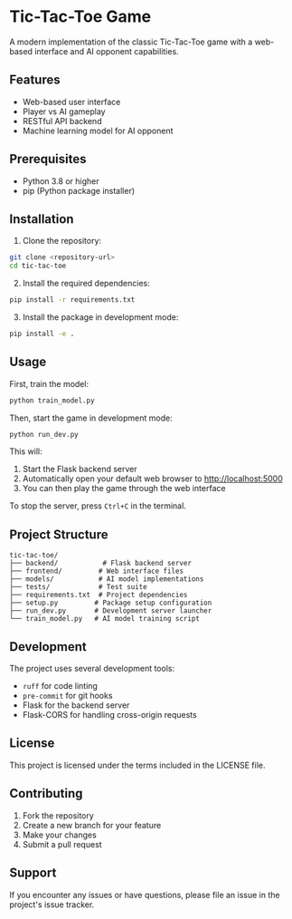 # Tic-Tac-Toe Game

A modern implementation of the classic Tic-Tac-Toe game with a web-based interface and AI opponent capabilities.

## Features

- Web-based user interface
- Player vs AI gameplay
- RESTful API backend
- Machine learning model for AI opponent

## Prerequisites

- Python 3.8 or higher
- pip (Python package installer)

## Installation

1. Clone the repository:

```bash
git clone <repository-url>
cd tic-tac-toe
```

2. Install the required dependencies:

```bash
pip install -r requirements.txt
```

3. Install the package in development mode:

```bash
pip install -e .
```

## Usage

First, train the model:

```bash
python train_model.py
```

Then, start the game in development mode:

```bash
python run_dev.py
```

This will:

1. Start the Flask backend server
2. Automatically open your default web browser to <http://localhost:5000>
3. You can then play the game through the web interface

To stop the server, press `Ctrl+C` in the terminal.

## Project Structure

```
tic-tac-toe/
├── backend/           # Flask backend server
├── frontend/         # Web interface files
├── models/           # AI model implementations
├── tests/            # Test suite
├── requirements.txt  # Project dependencies
├── setup.py         # Package setup configuration
├── run_dev.py       # Development server launcher
└── train_model.py   # AI model training script
```

## Development

The project uses several development tools:

- `ruff` for code linting
- `pre-commit` for git hooks
- Flask for the backend server
- Flask-CORS for handling cross-origin requests

## License

This project is licensed under the terms included in the LICENSE file.

## Contributing

1. Fork the repository
2. Create a new branch for your feature
3. Make your changes
4. Submit a pull request

## Support

If you encounter any issues or have questions, please file an issue in the project's issue tracker.
